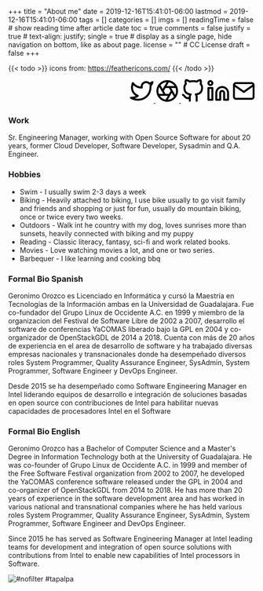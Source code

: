 +++
title = "About me"
date = 2019-12-16T15:41:01-06:00
lastmod = 2019-12-16T15:41:01-06:00
tags = []
categories = []
imgs = []
readingTime = false  # show reading time after article date
toc = true
comments = false
justify = true  # text-align: justify;
single = true  # display as a single page, hide navigation on bottom, like as about page.
license = ""  # CC License
draft = false
+++

{{< todo >}} icons from: https://feathericons.com/ {{< /todo >}}


<div align="right">
<a href="https://twitter.com/patux" target="_blank"><img src="twitter.svg" alt"Twitter"></
a>
<a href="https://www.flickr.com/people/p4tux/" target="_blank"><img src="aperture.svg" alt"Flickr"></
a>
<a href="https://github.com/patux" target="_blank"><img src="github.svg" alt"Github"></a>
<a href="https://www.linkedin.com/in/patux/" target="_blank"><img src="linkedin.svg" alt"Linkedin"></a>
<a href="mailto:gorozco`at`gmail`dot`com?subject=Contact from patux dot net" target="_top"><img src="mail.svg" alt"Mail"></a>
</div>

### Work

Sr. Engineering Manager, working with Open Source Software for about 20 years, former Cloud Developer, Software Developer, Sysadmin and  Q.A. Engineer.

### Hobbies

* Swim - I usually swim 2-3 days a week
* Biking - Heavily attached to biking, I use bike usually to go visit family and friends and shopping or just for fun, usually do mountain biking, once or twice every two weeks.
* Outdoors - Walk int he country with my dog, loves sunrises more than sunsets, heavily connected with biking and my puppy
* Reading - Classic literacy, fantasy, sci-fi and work related books.
* Movies - Love watching movies a lot, and one or two series.
* Barbequer - I like learning and cooking bbq


### Formal Bio Spanish

Geronimo Orozco es Licenciado en Informática y cursó la Maestría en Tecnologías de la Información ambas en la Universidad de Guadalajara. Fue co-fundador del Grupo Linux de Occidente A.C. en 1999 y miembro de la organizacion del Festival de Software Libre de 2002 a 2007, desarrollo el software de conferencias YaCOMAS liberado bajo la GPL en 2004 y co-organizador de OpenStackGDL de 2014 a 2018. Cuenta con más de 20 años de experiencia en el area de desarrollo de software y ha trabajado diversas empresas nacionales y transnacionales donde ha desempeñado diversos roles System Programmer, Quality Assurance Engineer, SysAdmin, System Programmer, Software Engineer y DevOps Engineer.

Desde 2015 se ha desempeñado como Software Engineering Manager en Intel liderando equipos de desarrollo e integración de soluciones basadas en open source con contribuciones de Intel para habilitar nuevas capacidades de procesadores Intel en el Software

### Formal Bio English

Geronimo Orozco has a Bachelor of Computer Science and a Master's Degree in Information Technology both at the University of Guadalajara. He was co-founder of Grupo Linux de Occidente A.C. in 1999 and member of the Free Software Festival organization from 2002 to 2007, he developed the YaCOMAS conference software released under the GPL in 2004 and co-organizer of OpenStackGDL from 2014 to 2018. He has more than 20 years of experience in the software development area and has worked in various national and transnational companies where he has held various roles System Programmer, Quality Assurance Engineer, SysAdmin, System Programmer, Software Engineer and DevOps Engineer.

Since 2015 he has served as Software Engineering Manager at Intel leading teams for development and integration of open source solutions with contributions from Intel to enable new capabilities of Intel processors in Software.


<img src="https://live.staticflickr.com/7616/16877639095_e2ae7e1453_z.jpg" width="640" height="640" alt="#nofilter #tapalpa">
